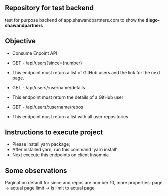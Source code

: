 
## Repository for test backend
test for purpose backend of app.shawandpartners.com to show the <strong>diego-shawandpartners</strong>

## Objective

* Consume Enpoint API
- GET - /api/users?since={number}
* This endpoint must return a list of GitHub users and the link for the next page.

- GET - /api/users/:username/details
* This endpoint must return the details of a GitHub user

- GET - /api/users/:username/repos
* This endpoint must return a list with all user repositories

## Instructions to execute project
- Please install yarn package;
- After installed yarn, run this command 'yarn install'
- Next execute this endpoints on client Insomnia

## Some observations
Pagination default for since and repos are number 10, more properties:
page -> actual page
limit -> is limit to actual page
